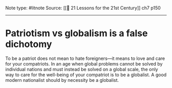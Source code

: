 Note type: #litnote
Source: [[📖 21 Lessons for the 21st Century]] ch7 p150

---
# Patriotism vs globalism is a false dichotomy
To be a patriot does not mean to hate foreigners—it means to love and care for your compatriots. In an age when global problems cannot be solved by individual nations and must instead be solved on a global scale, the only way to care for the well-being of your compatriot is to be a globalist. A good modern nationalist should by necessity be a globalist.